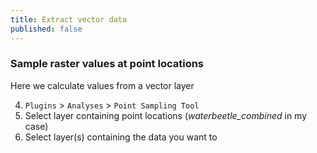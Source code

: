 ```yaml
---
title: Extract vector data
published: false
---
```






### Sample raster values at point locations


Here we calculate values from a vector layer


4. `Plugins` > `Analyses` > `Point Sampling Tool`
5. Select layer containing point locations (*waterbeetle_combined* in my case)
6. Select layer(s) containing the data you want to 

